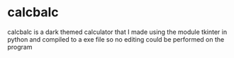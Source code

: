 # calcbalc
calcbalc is a dark themed calculator that I made using the module tkinter in python and compiled to a exe file so no editing could be performed on the program
